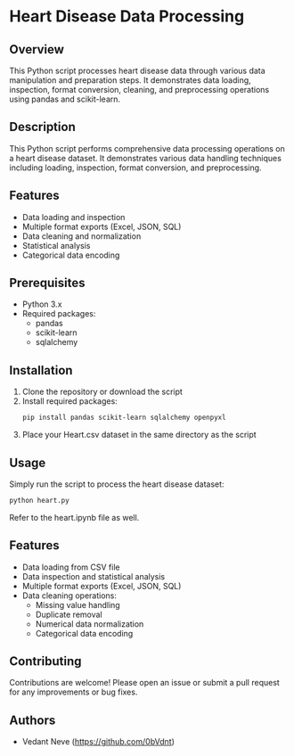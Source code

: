 # Heart Disease Data Processing

## Overview
This Python script processes heart disease data through various data manipulation and preparation steps. It demonstrates data loading, inspection, format conversion, cleaning, and preprocessing operations using pandas and scikit-learn.

## Description
This Python script performs comprehensive data processing operations on a heart disease dataset. It demonstrates various data handling techniques including loading, inspection, format conversion, and preprocessing.

## Features
- Data loading and inspection
- Multiple format exports (Excel, JSON, SQL)
- Data cleaning and normalization
- Statistical analysis
- Categorical data encoding

## Prerequisites
- Python 3.x
- Required packages:
    - pandas
    - scikit-learn
    - sqlalchemy

## Installation
1. Clone the repository or download the script
2. Install required packages:
    ```bash
    pip install pandas scikit-learn sqlalchemy openpyxl
    ```
3. Place your Heart.csv dataset in the same directory as the script

## Usage
Simply run the script to process the heart disease dataset:
```sh
python heart.py
```
Refer to the heart.ipynb file as well.

## Features
- Data loading from CSV file
- Data inspection and statistical analysis
- Multiple format exports (Excel, JSON, SQL)
- Data cleaning operations:
    - Missing value handling
    - Duplicate removal
    - Numerical data normalization
    - Categorical data encoding

## Contributing

Contributions are welcome! Please open an issue or submit a pull request for any improvements or bug fixes.

## Authors

- Vedant Neve (https://github.com/0bVdnt)

